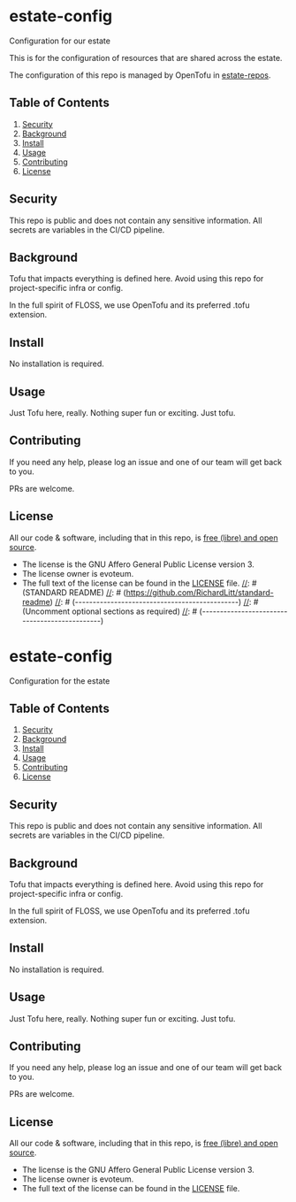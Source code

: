 [//]: # (STANDARD README)
[//]: # (https://github.com/RichardLitt/standard-readme)
[//]: # (----------------------------------------------)
[//]: # (Uncomment optional sections as required)
[//]: # (----------------------------------------------)

[//]: # (Title)
[//]: # (Match repository name)
[//]: # (REQUIRED)

#  estate-config

[//]: # (Banner)
[//]: # (OPTIONAL)
[//]: # (Must not have its own title)
[//]: # (Must link to local image in current repository)


[//]: # (Badges)
[//]: # (OPTIONAL)
[//]: # (Must not have its own title)


[//]: # (Short description)
[//]: # (REQUIRED)
[//]: # (An overview of the intentions of this repo)
[//]: # (Must not have its own title)
[//]: # (Must be less than 120 characters)
[//]: # (Must match GitHub's description)

Configuration for our estate

[//]: # (Long Description)
[//]: # (OPTIONAL)
[//]: # (Must not have its own title)
[//]: # (A detailed description of the repo)

This is for the configuration of resources that are shared across the estate.

[//]: # (Keep this note to help people understand how to configure this repo.)
The configuration of this repo is managed by OpenTofu in [estate-repos](https://github.com/evoteum/estate-repos).


## Table of Contents

[//]: # (REQUIRED)
[//]: # (Delete as appropriate)

1. [Security](#security)
1. [Background](#background)
1. [Install](#install)
1. [Usage](#usage)
1. [Contributing](#contributing)
1. [License](#license)

## Security
[//]: # (OPTIONAL)
[//]: # (May go here if it is important to highlight security concerns.)

This repo is public and does not contain any sensitive information. All secrets are variables in the CI/CD pipeline.

## Background
[//]: # (OPTIONAL)
[//]: # (Explain the motivation and abstract dependencies for this repo)

Tofu that impacts everything is defined here. Avoid using this repo for project-specific infra or config.

In the full spirit of FLOSS, we use OpenTofu and its preferred .tofu extension.

## Install

[//]: # (Explain how to install the thing.)
[//]: # (OPTIONAL IF documentation repo)
[//]: # (ELSE REQUIRED)

No installation is required.

## Usage
[//]: # (REQUIRED)
[//]: # (Explain what the thing does. Use screenshots and/or videos.)

Just Tofu here, really. Nothing super fun or exciting. Just tofu.

## Contributing
[//]: # (REQUIRED)

If you need any help, please log an issue and one of our team will get back to you.

PRs are welcome.

## License
[//]: # (REQUIRED)
All our code & software, including that in this repo,
is [free (libre) and open source](https://en.wikipedia.org/wiki/Free_and_open-source_software).

- The license is the  GNU Affero General Public License version 3.
- The license owner is evoteum.
- The full text of the license can be found in the [LICENSE](LICENSE) file.
[//]: # (STANDARD README)
[//]: # (https://github.com/RichardLitt/standard-readme)
[//]: # (----------------------------------------------)
[//]: # (Uncomment optional sections as required)
[//]: # (----------------------------------------------)

[//]: # (Title)
[//]: # (Match repository name)
[//]: # (REQUIRED)

#  estate-config

[//]: # (Banner)
[//]: # (OPTIONAL)
[//]: # (Must not have its own title)
[//]: # (Must link to local image in current repository)


[//]: # (Badges)
[//]: # (OPTIONAL)
[//]: # (Must not have its own title)


[//]: # (Short description)
[//]: # (REQUIRED)
[//]: # (An overview of the intentions of this repo)
[//]: # (Must not have its own title)
[//]: # (Must be less than 120 characters)
[//]: # (Must match GitHub's description)

Configuration for the estate

[//]: # (Long Description)
[//]: # (OPTIONAL)
[//]: # (Must not have its own title)
[//]: # (A detailed description of the repo)

## Table of Contents

[//]: # (REQUIRED)
[//]: # (Delete as appropriate)

1. [Security](#security)
1. [Background](#background)
1. [Install](#install)
1. [Usage](#usage)
1. [Contributing](#contributing)
1. [License](#license)

## Security
[//]: # (OPTIONAL)
[//]: # (May go here if it is important to highlight security concerns.)

This repo is public and does not contain any sensitive information. All secrets are variables in the CI/CD pipeline.

## Background
[//]: # (OPTIONAL)
[//]: # (Explain the motivation and abstract dependencies for this repo)

Tofu that impacts everything is defined here. Avoid using this repo for project-specific infra or config.

In the full spirit of FLOSS, we use OpenTofu and its preferred .tofu extension.

## Install

[//]: # (Explain how to install the thing.)
[//]: # (OPTIONAL IF documentation repo)
[//]: # (ELSE REQUIRED)

No installation is required.

## Usage
[//]: # (REQUIRED)
[//]: # (Explain what the thing does. Use screenshots and/or videos.)

Just Tofu here, really. Nothing super fun or exciting. Just tofu.

## Contributing
[//]: # (REQUIRED)

If you need any help, please log an issue and one of our team will get back to you.

PRs are welcome.

## License
[//]: # (REQUIRED)
All our code & software, including that in this repo,
is [free (libre) and open source](https://en.wikipedia.org/wiki/Free_and_open-source_software).

- The license is the  GNU Affero General Public License version 3.
- The license owner is evoteum.
- The full text of the license can be found in the [LICENSE](LICENSE) file.
